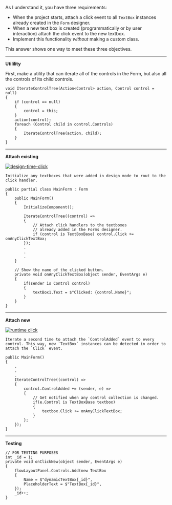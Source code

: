 As I understand it, you have three requirements:

- When the project starts, attach a click event to all `TextBox` instances already created in the `Form` designer.
- When a new text box is created (programmatically or by user interaction) attach the click event to the new textbox.
- Implement this functionality _without_ making a custom class. 

This answer shows one way to meet these three objectives.

***
**Utilility**

First, make a utility that can iterate all of the controls in the Form, but also all the controls of its child controls.

    void IterateControlTree(Action<Control> action, Control control = null)
    {
        if (control == null)
        {
            control = this;
        }
        action(control);
        foreach (Control child in control.Controls)
        {
            IterateControlTree(action, child);
        }
    }

***
**Attach existing**

[![design-time-click][2]][2]

    Initialize any textboxes that were added in design mode to rout to the click handler.

    public partial class MainForm : Form
    {
        public MainForm()
        {
            InitializeComponent();

            IterateControlTree((control) =>
            {
                // Attach click handlers to the textboxes
                // already added in the Forms designer.
                if (control is TextBoxBase) control.Click += onAnyClickTextBox;
            });
            .
            .
            .
        }

        // Show the name of the clicked button.
        private void onAnyClickTextBox(object sender, EventArgs e)
        {
            if(sender is Control control)
            {
                textBox1.Text = $"Clicked: {control.Name}";
            }
        }
    }

***
**Attach new**


[![runtime click][1]][1]

    Iterate a second time to attach the `ControlAdded` event to every control. This way, new `TextBox` instances can be detected in order to attach the `Click` event.

    public MainForm()
    {
        .
        .
        .
        IterateControlTree((control) =>
        {
            control.ControlAdded += (sender, e) =>
            { 
                // Get notified when any control collection is changed.
                if(e.Control is TextBoxBase textbox)
                {
                    textbox.Click += onAnyClickTextBox;
                }
            };
        });
    }

***
**Testing**

    // FOR TESTING PURPOSES
    int _id = 1;
    private void onClickNew(object sender, EventArgs e)
    {
        flowLayoutPanel.Controls.Add(new TextBox
        {
            Name = $"dynamicTextBox{_id}",
            PlaceholderText = $"TextBox{_id}",
        });
        _id++;
    }


  [1]: https://i.stack.imgur.com/VdLeU.png
  [2]: https://i.stack.imgur.com/LMNdC.png